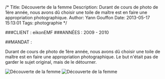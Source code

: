 /*
Title: Découverte de la femme
Description: Durant de cours de photo de 1ère année, nous avons dû choisir une toile de maître est en faire une appropriation photographique.
Author: Yann Gouffon
Date: 2013-05-17 15:13:01
Tags: photographie
*/

###CLIENT : eikonEMF
###ANNÉES : 2009 - 2010

##MANDAT :

Durant de cours de photo de 1ère année, nous avons dû choisir une toile de maître est en faire une appropriation photographique. Le but n'était pas de garder le sujet original, mais de le détourner. 

![Découverte de la femme](http://staging.yago.io/content/images/decouverte.jpg.jpg)
![Découverte de la femme](http://staging.yago.io/content/images/decouvertelayout.jpg.jpg)


